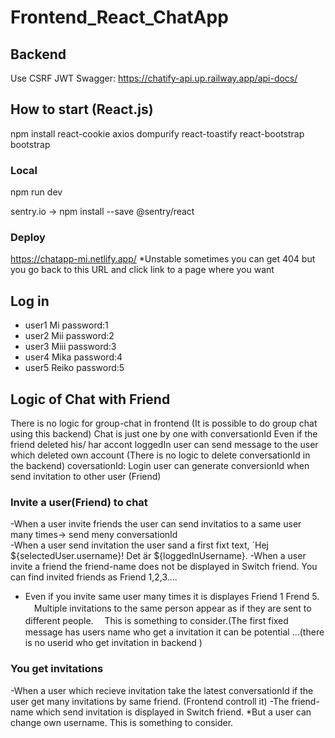 ﻿# Frontend_React_ChatApp
##  Backend 
Use CSRF JWT
Swagger: https://chatify-api.up.railway.app/api-docs/

## How to start (React.js)
npm install react-cookie axios dompurify  react-toastify react-bootstrap bootstrap
### Local
npm run dev

sentry.io -> 
npm install --save @sentry/react

### Deploy
https://chatapp-mi.netlify.app/
*Unstable sometimes you can get 404 but you go back to this URL and click link to a page where you want

## Log in 
- user1 Mi  password:1
- user2 Mii  password:2
- user3 Miii  password:3
- user4 Mika  password:4
- user5 Reiko  password:5

## Logic of Chat with Friend
There is no logic for group-chat in frontend (It is possible to do group chat using this backend)
Chat is just one by one with conversationId
Even if the friend deleted his/ har accont loggedIn user can send message to the user which deleted own account (There is no logic to delete conversationId in the backend)
coversationId: Login user can generate conversionId when send invitation to other user (Friend)

### Invite a user(Friend) to chat
-When a user invite friends the user can send invitatios to a same user many times-> send meny conversationId  
-When a user send invitation the user sand a first fixt text, `Hej ${selectedUser.username}! Det är ${loggedInUsername}. 
-When a user invite a friend  the friend-name does not be displayed in Switch friend. You can find invited friends as Friend 1,2,3....
* Even if you invite same user many times it is displayes Friend 1 Frend 5. 
　Multiple invitations to the same person appear as if they are sent to different people.
　This is something to consider.(The first fixed message has users name who get a invitation it can be potential ...(there is no userid who get invitation in backend )

### You get invitations
-When a user which recieve invitation take the latest conversationId if the user get many invitations by same friend. (Frontend controll it)
-The friend-name which send invitation is displayed in Switch friend.
*But a user can change own username. This is something to consider. 


